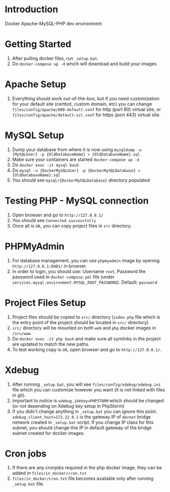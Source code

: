 # Introduction 

Docker Apache-MySQL-PHP dev environment 

# Getting Started
1. After pulling docker files, run `_setup.bat`.
2. Do `docker-compose up -d` which will download and build your images

# Apache Setup
1. Everything should work out-of-the-box, but if you need customization for your default site (certbot, custom domain, etc) you can change `files/config/apache/000-default.conf` for http (port 80) virtual site, or `files/config/apache/default-ssl.conf` for https (port 443) virtual site.

# MySQL Setup
1. Dump your database from where it is now using `mysqldump -u {MySQLUser} -p {OldDatabaseName} > {OldDatabaseName}.sql`
2. Make sure your containers are started `docker-compose up -d`
3. Do `docker exec -it mysql bash`
4. Do `mysql -u {DockerMySQLUser} -p {DockerMySQLDatabase} < {OldDatabaseName}.sql`
5. You should see `mysql/{DockerMySQLDatabase}` directory populated

# Testing PHP - MySQL connection
1. Open browser and go to `http://127.0.0.1/`
2. You should see `Connected successfully`
3. Once all is ok, you can copy project files in `src` directory.

# PHPMyAdmin
1. For database management, you can use `phpmyadmin` image by opening `http://127.0.0.1:8081/` in browser.
2. In order to login, you should use: Username `root`, Password the password used in `docker-compose.yml` file (under `services.mysql.environment.MYSQL_ROOT_PASSWORD`). Default: `password`

# Project Files Setup
1. Project files should be copied to `src/` directory (`index.php` file which is the entry point of the project should be located in `src/` directory)
2. `src/` directory will be mounted on both `web` and `php` docker images in `/srv/www`
3. Do `docker exec -it php bash` and make sure all symlinks in the project are updated to match the new paths.
4. To test working copy is ok, open browser and go to `http://127.0.0.1/`.

# Xdebug
1. After running `_setup.bat`, you will see `files/config/xdebug/xdebug.ini` file which you can customize however you want (it is not linked with files in git).
2. Important to notice is `xdebug.idekey=PHPSTORM` which should be changed (or not depending on Xdebug key setup in PhpStorm)
3. If you didn't change anything in `_setup.bat` you can ignore this point. `xdebug.client_host=172.22.0.1` is the gateway IP of `devnet` bridge network created in `_setup.bat` script. If you change IP class for this subnet, you should change this IP in default gateway of the bridge subnet created for docker images.

# Cron jobs
1. If there are any cronjobs required in the php docker image, they can be added in `files/in_docker/cron.txt`
2. `files/in_docker/cron.txt` file becomes available only after running `_setup.bat` file.
